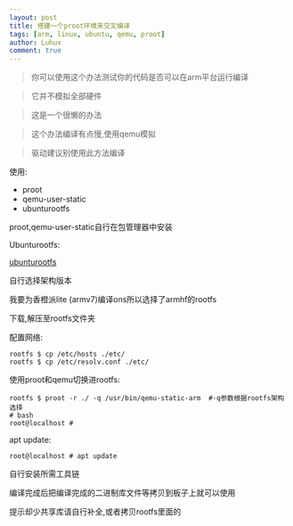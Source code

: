 ```yaml
---
layout: post
title: 搭建一个proot环境来交叉编译
tags: [arm, linux, ubuntu, qemu, proot]
author: Luhux
comment: true
---
```


>你可以使用这个办法测试你的代码是否可以在arm平台运行编译

>它并不模拟全部硬件

>这是一个很懒的办法

>这个办法编译有点慢,使用qemu模拟

>驱动建议别使用此方法编译

使用: 

* proot 
* qemu-user-static 
* ubunturootfs

proot,qemu-user-static自行在包管理器中安装

Ubunturootfs:

[ubunturootfs](http://mirrors.ustc.edu.cn/ubuntu-cdimage/ubuntu-base/releases/)

自行选择架构版本

我要为香橙派lite (armv7)编译ons所以选择了armhf的rootfs

下载,解压至rootfs文件夹

配置网络:

	rootfs $ cp /etc/hosts ./etc/
	rootfs $ cp /etc/resolv.conf ./etc/
	
使用proot和qemu切换进rootfs:

	rootfs $ proot -r ./ -q /usr/bin/qemu-static-arm  #-q参数根据rootfs架构选择
	# bash 
	root@localhost # 
	
apt update:

	root@localhost # apt update

自行安装所需工具链

编译完成后把编译完成的二进制库文件等拷贝到板子上就可以使用

提示却少共享库请自行补全,或者拷贝rootfs里面的
